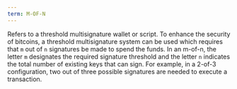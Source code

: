```yaml
---
term: M-OF-N
---
```


Refers to a threshold multisignature wallet or script. To enhance the security of bitcoins, a threshold multisignature system can be used which requires that `m` out of `n` signatures be made to spend the funds. In an m-of-n, the letter `m` designates the required signature threshold and the letter `n` indicates the total number of existing keys that can sign. For example, in a 2-of-3 configuration, two out of three possible signatures are needed to execute a transaction.